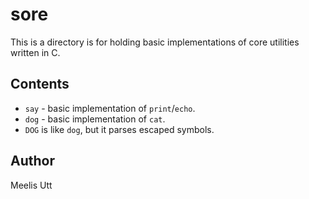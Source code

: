 # sore

This is a directory is for holding basic implementations of core utilities written in C.

## Contents

* `say` - basic implementation of `print`/`echo`.
* `dog` - basic implementation of `cat`.
* `DOG` is like `dog`, but it parses escaped symbols.

## Author

Meelis Utt

